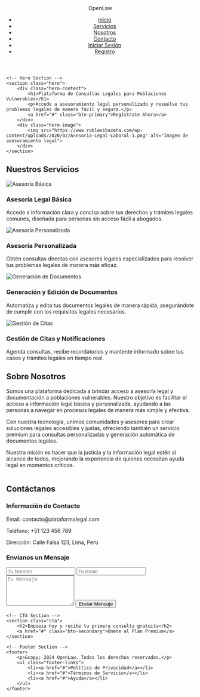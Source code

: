 <!DOCTYPE html>
<html lang="es">
<head>
    <meta charset="UTF-8">
    <meta name="viewport" content="width=device-width, initial-scale=1.0">
    <meta http-equiv="X-UA-Compatible" content="IE=edge">
    <title>Plataforma de Consultas Legales</title>
    <link rel="stylesheet" href="styles.css">
    <link href="https://fonts.googleapis.com/css2?family=Poppins:wght@300;400;600&display=swap" rel="stylesheet">
</head>
<body>
    <!-- Header/Nav Section -->
    <header>
        <nav class="navbar">
            <div class="logo">Open<span>Law</span></div>
            <ul class="nav-links">
                <li><a href="#">Inicio</a></li>
                <li><a href="#servicios">Servicios</a></li>
                <li><a href="#nosotros">Nosotros</a></li>
                <li><a href="#contacto">Contacto</a></li>
                <li><a href="#" class="btn-login">Iniciar Sesión</a></li>
                <li><a href="#" class="btn-register">Registro</a></li>
            </ul>
        </nav>
    </header>

    <!-- Hero Section -->
    <section class="hero">
        <div class="hero-content">
            <h1>Plataforma de Consultas Legales para Poblaciones Vulnerables</h1>
            <p>Accede a asesoramiento legal personalizado y resuelve tus problemas legales de manera fácil y segura.</p>
            <a href="#" class="btn-primary">Regístrate Ahora</a>
        </div>
        <div class="hero-image">
            <img src="https://www.roblesibazeta.com/wp-content/uploads/2020/02/Asesoria-Legal-Laboral-1.png" alt="Imagen de asesoramiento legal">
        </div>
    </section>

 <!-- Services Section -->
<section id="servicios" class="services">
    <h2>Nuestros Servicios</h2>
    <div class="services-container">
        <div class="service-item">
            <img src="https://asesorias.com/empresas/wp-content/uploads/2019/06/asesor-legal-hero.png" alt="Asesoría Básica">
            <h3>Asesoría Legal Básica</h3>
            <p>Accede a información clara y concisa sobre tus derechos y trámites legales comunes, diseñada para personas sin acceso fácil a abogados.</p>
        </div>
        <div class="service-item">
            <img src="https://encrypted-tbn0.gstatic.com/images?q=tbn:ANd9GcS3WzhB0GDVMiX4RgFacVVuPgB5jmIc1wRYcQ&s" alt="Asesoría Personalizada">
            <h3>Asesoría Personalizada</h3>
            <p>Obtén consultas directas con asesores legales especializados para resolver tus problemas legales de manera más eficaz.</p>
        </div>
        <div class="service-item">
            <img src="https://geekflare.com/es/wp-content/uploads/2022/11/Features-of-Document-Generation-Software.png" alt="Generación de Documentos">
            <h3>Generación y Edición de Documentos</h3>
            <p>Automatiza y edita tus documentos legales de manera rápida, asegurándote de cumplir con los requisitos legales necesarios.</p>
        </div>
        <div class="service-item">
            <img src="https://xubium.com/wp-content/uploads/2021/01/Grupo-1822.png" alt="Gestión de Citas">
            <h3>Gestión de Citas y Notificaciones</h3>
            <p>Agenda consultas, recibe recordatorios y mantente informado sobre tus casos y trámites legales en tiempo real.</p>
        </div>
    </div>
</section>

  <!-- About Us Section -->
<section id="nosotros" class="about-us">
    <div class="about-container">
        <div class="about-text">
            <h2>Sobre Nosotros</h2>
            <p>Somos una plataforma dedicada a brindar acceso a asesoría legal y documentación a poblaciones vulnerables. Nuestro objetivo es facilitar el acceso a información legal básica y personalizada, ayudando a las personas a navegar en procesos legales de manera más simple y efectiva.</p>
            <p>Con nuestra tecnología, unimos comunidades y asesores para crear soluciones legales accesibles y justas, ofreciendo también un servicio premium para consultas personalizadas y generación automática de documentos legales.</p>
            <p>Nuestra misión es hacer que la justicia y la información legal estén al alcance de todos, mejorando la experiencia de quienes necesitan ayuda legal en momentos críticos.</p>
        </div>
        <div class="about-image">
            <img src="" alt="">
        </div>
    </div>
</section>

<!-- Contact Section -->
<section id="contacto" class="contact">
    <h2>Contáctanos</h2>
    <div class="contact-container">
        <div class="contact-info">
            <h3>Información de Contacto</h3>
            <p><i class="fas fa-envelope"></i> Email: contacto@plataformalegal.com</p>
            <p><i class="fas fa-phone-alt"></i> Teléfono: +51 123 456 789</p>
            <p><i class="fas fa-map-marker-alt"></i> Dirección: Calle Falsa 123, Lima, Perú</p>
        </div>
        <div class="contact-form">
            <h3>Envíanos un Mensaje</h3>
            <form action="#" method="post">
                <input type="text" name="nombre" placeholder="Tu Nombre" required>
                <input type="email" name="email" placeholder="Tu Email" required>
                <textarea name="mensaje" rows="5" placeholder="Tu Mensaje" required></textarea>
                <button type="submit">Enviar Mensaje</button>
            </form>
        </div>
    </div>
</section>

    <!-- CTA Section -->
    <section class="cta">
        <h2>Empieza hoy y recibe tu primera consulta gratuita</h2>
        <a href="#" class="btn-secondary">Únete al Plan Premium</a>
    </section>

    <!-- Footer Section -->
    <footer>
        <p>&copy; 2024 OpenLaw. Todos los derechos reservados.</p>
        <ul class="footer-links">
            <li><a href="#">Política de Privacidad</a></li>
            <li><a href="#">Términos de Servicio</a></li>
            <li><a href="#">Ayuda</a></li>
        </ul>
    </footer>
</body>
</html>
